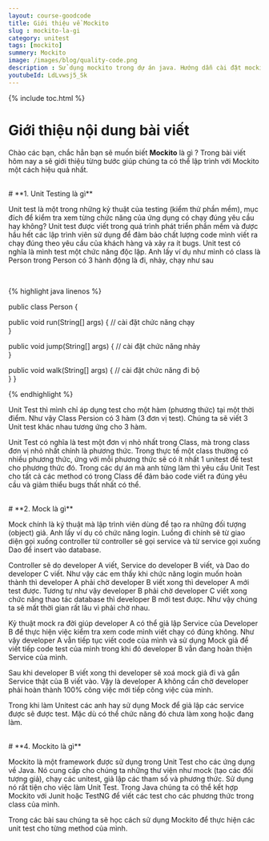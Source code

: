```yaml
---
layout: course-goodcode
title: Giới thiệu về Mockito
slug : mockito-la-gi
category: unitest
tags: [mockito]
summery: Mockito    
image: /images/blog/quality-code.png
description : Sử dụng mockito trong dự án java. Hướng dẫn cài đặt mockito vào dự án java. 
youtubeId: LdLvwsj5_Sk
---
```


{% include toc.html %}

# **Giới thiệu nội dung bài viết**

Chào các bạn, chắc hẳn bạn sẽ muốn biết <b>Mockito</b> là gì ? Trong bài viết hôm nay a sẽ giới thiệu từng bước giúp chúng ta có thể lập trình với Mockito một cách hiệu quả nhất.

<br>
# **1. Unit Testing là gì**

Unit test là một trong những kỷ thuật của testing (kiểm thử phần mềm), mục đích để kiểm tra xem từng chức năng của ứng dụng có chạy đúng yêu cầu hay không? Unit test được viết trong quá trình phát triển phần mềm và được hầu hết các lập trình viên sử dụng để đảm bảo chất lượng code mình viết ra chạy đúng theo yêu cầu của khách hàng và xảy ra ít bugs. Unit test có nghĩa là mình test một chức năng độc lập. Anh lấy ví dụ như mình có class là Person trong Person có 3 hành động là đi, nhảy, chạy như sau

<br>

{% highlight java linenos %}

public class Person {

  public void run(String[] args) {
    // cài đặt chức năng chạy    
  }

  public void jump(String[] args) {
    // cài đặt chức năng nhảy    
  }

  public void walk(String[] args) {
    // cài đặt chức năng đi bộ    
  }
}

{% endhighlight %}

Unit Test thì mình chỉ áp dụng test cho một hàm (phương thức) tại một thời điểm. Như vậy Class Persion có 3 hàm (3 đơn vị test). Chúng ta sẽ viết 3 Unit test khác nhau tương ứng cho 3 hàm. 

Unit Test có nghĩa là test một đơn vị nhỏ nhất trong Class, mà trong class đơn vị nhỏ nhất chính là phương thức. Trong thực tế một class thường có nhiều phương thức, ứng với mỗi phương thức sẽ có ít nhất 1 unitest để test cho phương thức đó. Trong các dự án mà anh từng làm thì yêu cầu Unit Test cho tất cả các method có trong Class để đảm bảo code viết ra đúng yêu cầu và giảm thiểu bugs thất nhất có thể.

<br>
# **2. Mock là gì**

Mock chính là kỷ thuật mà lập trình viên dùng để tạo ra những đối tượng (object) giả. Anh lấy ví dụ có chức năng login. Luồng đi chính sẽ từ giao diện gọi xuống controller từ controller sẽ gọi service và từ service gọi xuống Dao để insert vào database. 

Controller sẽ do developer A viết, Service do developer B viết, và Dao do developer C viết. Như vậy các em thấy khi chức năng login muốn hoàn thành thì developer A phải chờ developer B viết xong thì developer A mới test được. Tương tự như vậy developer B phải chờ developer C viết xong chức năng thao tác database thì developer B mới test được. Như vậy chúng ta sẽ mất thời gian rất lâu vì phải chờ nhau. 

Kỷ thuật mock ra đời giúp developer A có thể giả lập Service của Developer B để thực hiện việc kiểm tra xem code mình viết chạy có đúng không. Như vậy developer A vẫn tiếp tục viết code của mình và sử dụng Mock giả để viết tiếp code test của mình trong khi đó developer B vẫn đang hoàn thiện Service của mình. 

Sau khi developer B viết xong thì developer sẽ xoá mock giả đi và gắn Service thật của B viết vào. Vậy là developer A không cần chờ developer phải hoàn thành 100% công việc mới tiếp công việc của mình.

Trong khi làm Unitest các anh hay sử dụng Mock để giả lập các service được sẽ được test. Mặc dù có thể chức năng đó chưa làm xong hoặc đang làm.

<br>
# **4. Mockito là gì**

Mockito là một framework được sử dụng trong Unit Test cho các ứng dụng về Java. Nó cung cấp cho chúng ta những thư viện như mock (tạo các đối tượng giả), chạy các unitest, giả lập các tham số và phương thức. Sử dụng nó rất tiện cho việc làm Unit Test. Trong Java chúng ta có thể kết hợp Mockito với Junit hoặc TestNG để viết các test cho các phương thức trong class của mình.

Trong các bài sau chúng ta sẽ học cách sử dụng Mockito để thực hiện các unit test cho từng method của mình.  











